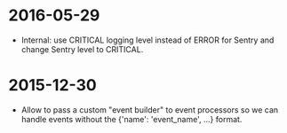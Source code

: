2016-05-29
==========
* Internal: use CRITICAL logging level instead of ERROR for Sentry and change Sentry level to CRITICAL.

2015-12-30
==========
* Allow to pass a custom "event builder" to event processors so we can handle events without the {'name': 'event_name', ...} format.
